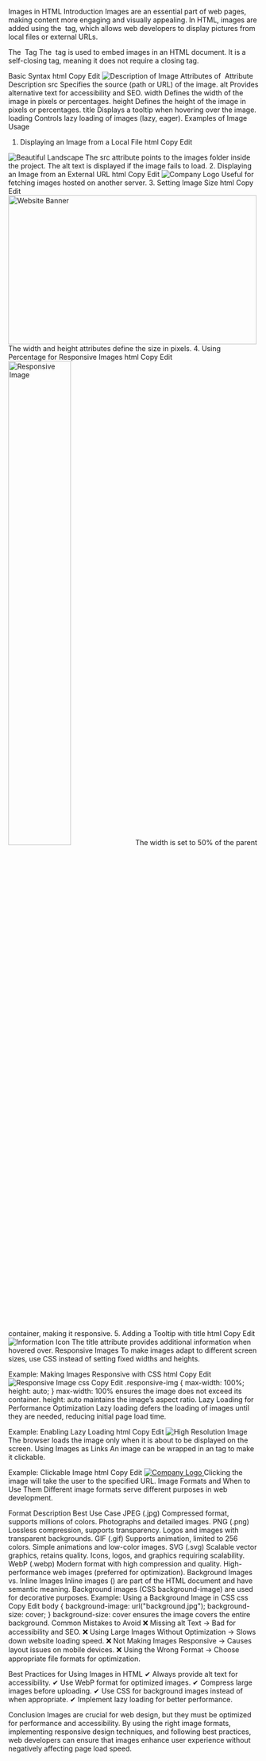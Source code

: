 Images in HTML
Introduction
Images are an essential part of web pages, making content more engaging and visually appealing. In HTML, images are added using the <img> tag, which allows web developers to display pictures from local files or external URLs.

The <img> Tag
The <img> tag is used to embed images in an HTML document. It is a self-closing tag, meaning it does not require a closing </img> tag.

Basic Syntax
html
Copy
Edit
<img src="image.jpg" alt="Description of Image">
Attributes of <img>
Attribute	Description
src	Specifies the source (path or URL) of the image.
alt	Provides alternative text for accessibility and SEO.
width	Defines the width of the image in pixels or percentages.
height	Defines the height of the image in pixels or percentages.
title	Displays a tooltip when hovering over the image.
loading	Controls lazy loading of images (lazy, eager).
Examples of Image Usage
1. Displaying an Image from a Local File
html
Copy
Edit
<img src="images/picture.jpg" alt="Beautiful Landscape">
The src attribute points to the images folder inside the project.
The alt text is displayed if the image fails to load.
2. Displaying an Image from an External URL
html
Copy
Edit
<img src="https://www.example.com/images/logo.png" alt="Company Logo">
Useful for fetching images hosted on another server.
3. Setting Image Size
html
Copy
Edit
<img src="banner.jpg" width="500" height="300" alt="Website Banner">
The width and height attributes define the size in pixels.
4. Using Percentage for Responsive Images
html
Copy
Edit
<img src="photo.jpg" width="50%" alt="Responsive Image">
The width is set to 50% of the parent container, making it responsive.
5. Adding a Tooltip with title
html
Copy
Edit
<img src="info.png" alt="Information Icon" title="Click for more details">
The title attribute provides additional information when hovered over.
Responsive Images
To make images adapt to different screen sizes, use CSS instead of setting fixed widths and heights.

Example: Making Images Responsive with CSS
html
Copy
Edit
<img src="photo.jpg" alt="Responsive Image" class="responsive-img">
css
Copy
Edit
.responsive-img {
  max-width: 100%;
  height: auto;
}
max-width: 100% ensures the image does not exceed its container.
height: auto maintains the image’s aspect ratio.
Lazy Loading for Performance Optimization
Lazy loading defers the loading of images until they are needed, reducing initial page load time.

Example: Enabling Lazy Loading
html
Copy
Edit
<img src="large-photo.jpg" alt="High Resolution Image" loading="lazy">
The browser loads the image only when it is about to be displayed on the screen.
Using Images as Links
An image can be wrapped in an <a> tag to make it clickable.

Example: Clickable Image
html
Copy
Edit
<a href="https://www.example.com">
    <img src="logo.png" alt="Company Logo">
</a>
Clicking the image will take the user to the specified URL.
Image Formats and When to Use Them
Different image formats serve different purposes in web development.

Format	Description	Best Use Case
JPEG (.jpg)	Compressed format, supports millions of colors.	Photographs and detailed images.
PNG (.png)	Lossless compression, supports transparency.	Logos and images with transparent backgrounds.
GIF (.gif)	Supports animation, limited to 256 colors.	Simple animations and low-color images.
SVG (.svg)	Scalable vector graphics, retains quality.	Icons, logos, and graphics requiring scalability.
WebP (.webp)	Modern format with high compression and quality.	High-performance web images (preferred for optimization).
Background Images vs. Inline Images
Inline images (<img>) are part of the HTML document and have semantic meaning.
Background images (CSS background-image) are used for decorative purposes.
Example: Using a Background Image in CSS
css
Copy
Edit
body {
  background-image: url("background.jpg");
  background-size: cover;
}
background-size: cover ensures the image covers the entire background.
Common Mistakes to Avoid
❌ Missing alt Text → Bad for accessibility and SEO.
❌ Using Large Images Without Optimization → Slows down website loading speed.
❌ Not Making Images Responsive → Causes layout issues on mobile devices.
❌ Using the Wrong Format → Choose appropriate file formats for optimization.

Best Practices for Using Images in HTML
✔ Always provide alt text for accessibility.
✔ Use WebP format for optimized images.
✔ Compress large images before uploading.
✔ Use CSS for background images instead of <img> when appropriate.
✔ Implement lazy loading for better performance.

Conclusion
Images are crucial for web design, but they must be optimized for performance and accessibility. By using the right image formats, implementing responsive design techniques, and following best practices, web developers can ensure that images enhance user experience without negatively affecting page load speed.

